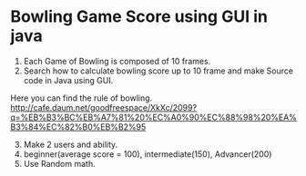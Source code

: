 # Bowling Game Score using GUI in java

1. Each Game of Bowling is composed of 10 frames.
2. Search how to calculate bowling score up to 10 frame and make Source code in Java using GUI.

Here you can find the rule of bowling.
http://cafe.daum.net/goodfreespace/XkXc/2099?q=%EB%B3%BC%EB%A7%81%20%EC%A0%90%EC%88%98%20%EA%B3%84%EC%82%B0%EB%B2%95 

3. Make 2 users and ability.
4. beginner(average score = 100), intermediate(150), Advancer(200)
5. Use Random math.
